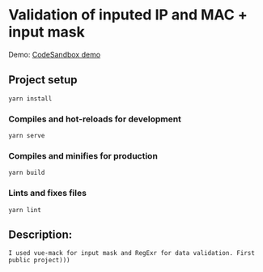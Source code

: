 # Validation of inputed IP and MAC + input mask

Demo: [CodeSandbox demo](https://codesandbox.io/s/github/ovysotskyi/vue-ip-mac-validation)

## Project setup

```
yarn install
```

### Compiles and hot-reloads for development

```
yarn serve
```

### Compiles and minifies for production

```
yarn build
```

### Lints and fixes files

```
yarn lint
```

## Description:

```
I used vue-mack for input mask and RegExr for data validation. First public project)))

```
